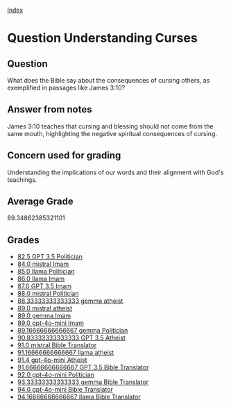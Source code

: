 
[Index](../../index.md)
# Question Understanding Curses
## Question
What does the Bible say about the consequences of cursing others, as exemplified in passages like James 3:10?

## Answer from notes
James 3:10 teaches that cursing and blessing should not come from the same mouth, highlighting the negative spiritual consequences of cursing.

## Concern used for grading
Understanding the implications of our words and their alignment with God's teachings.

## Average Grade
89.34862385321101

## Grades
 * [82.5 GPT 3.5 Politician](../answers/GPT_3.5_Politician/Understanding_Curses.md)
 * [84.0 mistral Imam](../answers/mistral_Imam/Understanding_Curses.md)
 * [85.0 llama Politician](../answers/llama_Politician/Understanding_Curses.md)
 * [86.0 llama Imam](../answers/llama_Imam/Understanding_Curses.md)
 * [87.0 GPT 3.5 Imam](../answers/GPT_3.5_Imam/Understanding_Curses.md)
 * [88.0 mistral Politician](../answers/mistral_Politician/Understanding_Curses.md)
 * [88.33333333333333 gemma atheist](../answers/gemma_atheist/Understanding_Curses.md)
 * [89.0 mistral atheist](../answers/mistral_atheist/Understanding_Curses.md)
 * [89.0 gemma Imam](../answers/gemma_Imam/Understanding_Curses.md)
 * [89.0 gpt-4o-mini Imam](../answers/gpt-4o-mini_Imam/Understanding_Curses.md)
 * [89.16666666666667 gemma Politician](../answers/gemma_Politician/Understanding_Curses.md)
 * [90.83333333333333 GPT 3.5 Atheist](../answers/GPT_3.5_Atheist/Understanding_Curses.md)
 * [91.0 mistral Bible Translator](../answers/mistral_Bible_Translator/Understanding_Curses.md)
 * [91.16666666666667 llama atheist](../answers/llama_atheist/Understanding_Curses.md)
 * [91.4 gpt-4o-mini Atheist](../answers/gpt-4o-mini_Atheist/Understanding_Curses.md)
 * [91.66666666666667 GPT 3.5 Bible Translator](../answers/GPT_3.5_Bible_Translator/Understanding_Curses.md)
 * [92.0 gpt-4o-mini Politician](../answers/gpt-4o-mini_Politician/Understanding_Curses.md)
 * [93.33333333333333 gemma Bible Translator](../answers/gemma_Bible_Translator/Understanding_Curses.md)
 * [94.0 gpt-4o-mini Bible Translator](../answers/gpt-4o-mini_Bible_Translator/Understanding_Curses.md)
 * [94.16666666666667 llama Bible Translator](../answers/llama_Bible_Translator/Understanding_Curses.md)
